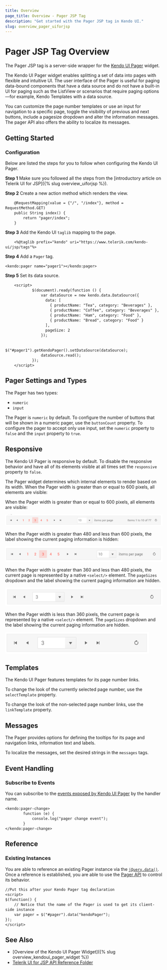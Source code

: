 ```yaml
---
title: Overview
page_title: Overview - Pager JSP Tag
description: "Get started with the Pager JSP tag in Kendo UI."
slug: overview_pager_uiforjsp
---
```


# Pager JSP Tag Overview

The Pager JSP tag is a server-side wrapper for the [Kendo UI Pager](/api/javascript/ui/pager) widget.

The Kendo UI Pager widget enables splitting a set of data into pages with flexible and intuitive UI. The user interface of the Pager is useful for paging data-bound components that have a data source and do not have a built-in UI for paging such as the ListView or scenarios that require  paging options&mdash;for example, Kendo Templates with a data source.

 You can customize the page number templates or use an input for navigation to a specific page, toggle the visibility of previous and next buttons, include a pagesize dropdown and alter the information messages. The pager API also offers the ability to localize its messages.


## Getting Started

### Configuration

Below are listed the steps for you to follow when configuring the Kendo UI Pager.

**Step 1** Make sure you followed all the steps from the [introductory article on Telerik UI for JSP]({% slug overview_uiforjsp %}).

**Step 2** Create a new action method which renders the view.

        @RequestMapping(value = {"/", "/index"}, method = RequestMethod.GET)
        public String index() {
            return "pager/index";
        }

**Step 3** Add the Kendo UI `taglib` mapping to the page.


        <%@taglib prefix="kendo" uri="https://www.telerik.com/kendo-ui/jsp/tags"%>

**Step 4** Add a `Pager` tag.


    <kendo:pager name="pager1"></kendo:pager>

**Step 5** Set its data source.

        <script>
                $(document).ready(function () {
                    var dataSource = new kendo.data.DataSource({
                      data: [
                        { productName: "Tea", category: "Beverages" },
                        { productName: "Coffee", category: "Beverages" },
                        { productName: "Ham", category: "Food" },
                        { productName: "Bread", category: "Food" }
                      ],
                      pageSize: 2
                    });

                    $("#pager1").getKendoPager().setDataSource(dataSource);           	
                    dataSource.read();
                });
        </script>

## Pager Settings and Types

The Pager has two types:

- `numeric`
- `input`

The Pager is `numeric` by default. To configure the number of buttons that will be shown in a numeric pager, use the `buttonCount` property. To configure the pager to accept only use input, set the `numeric` property to `false` and the `input` property to `true`.

## Responsive

The Kendo UI Pager is responsive by default. To disable the responsive behavior and have all of its elements visible at all times set the `responsive` property to `false`. 

The Pager widget determines which internal elements to render based on its width. When the Pager width is greater than or equal to 600 pixels, all elements are visible:

When the Pager width is greater than or equal to 600 pixels, all elements are visible:

![Kendo UI for jQuery A Pager widget at over 600px resolution](../../../images/pager-responsive/over600.png)

When the Pager width is greater than 480 and less than 600 pixels, the label showing the current paging information is hidden:

![Kendo UI for jQuery A Pager widget between 480 and 600px resolution](../../../images/pager-responsive/480_600.png)

When the Pager width is greater than 360 and less than 480 pixels, the current page is represented by a native `<select/>` element. The `pageSizes` dropdown and the label showing the current paging information are hidden.

![Kendo UI for jQuery A Pager widget between 360 and 480px resolution](../../../images/pager-responsive/360_480.png)

When the Pager width is less than 360 pixels, the current page is represented by a native `<select/>` element. The `pageSizes` dropdown and the label showing the current paging information are hidden.

![Kendo UI for jQuery A Pager widget under 360 pixels](../../../images/pager-responsive/under360.png)

## Templates

The Kendo UI Pager features templates for its page number links.

To change the look of the currently selected page number, use the `selectTemplate` property.

To change the look of the non-selected page number links, use the `linkTemplate` property.

## Messages

The Pager provides options for defining the tooltips for its page and navigation links, information text and labels.

To localize the messages, set the desired strings in the `messages` tags.

## Event Handling

### Subscribe to Events

You can subscribe to the [events exposed by Kendo UI Pager](/api/javascript/ui/pager#events) by the handler name.



    <kendo:pager-change>
			function (e) {
                console.log("pager change event");
            }
	</kendo:pager-change>

## Reference

### Existing Instances

You are able to reference an existing Pager instance via the [`jQuery.data()`](https://api.jquery.com/jQuery.data/). Once a reference is established, you are able to use the [Pager API](/api/javascript/ui/pager#methods) to control its behavior.


    //Put this after your Kendo Pager tag declaration
    <script>
    $(function() {
        // Notice that the name of the Pager is used to get its client-side instance
        var pager = $("#pager").data("kendoPager");
    });
    </script>

## See Also

* [Overview of the Kendo UI Pager Widget]({% slug overview_kendoui_pager_widget %})
* [Telerik UI for JSP API Reference Folder](/api/jsp/pager)
